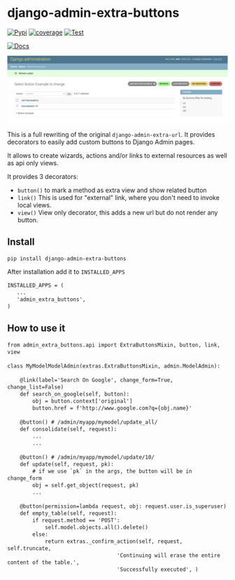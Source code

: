 django-admin-extra-buttons
==========================


[![Pypi](https://badge.fury.io/py/django-admin-extra-buttons.svg)](https://badge.fury.io/py/django-admin-extra-buttons)
[![coverage](https://codecov.io/github/saxix/django-admin-extra-buttons/coverage.svg?branch=develop)](https://codecov.io/github/saxix/django-admin-extra-buttons?branch=develop)
[![Test](https://github.com/saxix/django-admin-extra-buttons/actions/workflows/test.yml/badge.svg)](https://github.com/saxix/django-admin-extra-buttons/actions/workflows/test.yml)

[comment]: <> ([![ReadTheDocs]&#40;https://readthedocs.org/projects/django-admin-extra-buttons/badge/?version=latest&#41;]&#40;https://django-admin-extra-buttons.readthedocs.io/en/latest/&#41;)

[![Docs](https://github.com/saxix/django-admin-extra-buttons/actions/workflows/docs.yml/badge.svg)](https://github.com/saxix/django-admin-extra-buttons/actions/workflows/docs.yml)

![Buttons](./docs/images/screenshot.png)


This is a full rewriting of the original `django-admin-extra-url`. It
provides decorators to easily add custom buttons to Django Admin pages.

It allows to create wizards, actions and/or links to external resources 
as well as api only views.

It provides 3 decorators: 

- ``button()`` to mark a method as extra view and show related button
- ``link()`` This is used for "external" link, where you don't need to invoke local views.
- ``view()`` View only decorator, this adds a new url but do not render any button.


Install
-------

    pip install django-admin-extra-buttons


After installation add it to ``INSTALLED_APPS``

    INSTALLED_APPS = (
       ...
       'admin_extra_buttons',
    )

How to use it
-------------

    from admin_extra_buttons.api import ExtraButtonsMixin, button, link, view

    class MyModelModelAdmin(extras.ExtraButtonsMixin, admin.ModelAdmin):

        @link(label='Search On Google', change_form=True, change_list=False)
        def search_on_google(self, button):
            obj = button.context['original']
            button.href = f'http://www.google.com?q={obj.name}'

        @button() # /admin/myapp/mymodel/update_all/
        def consolidate(self, request):
            ...
            ...

        @button() # /admin/myapp/mymodel/update/10/
        def update(self, request, pk):
            # if we use `pk` in the args, the button will be in change_form
            obj = self.get_object(request, pk)
            ...

        @button(permission=lambda request, obj: request.user.is_superuser)
        def empty_table(self, request):
            if request.method == 'POST':
                self.model.objects.all().delete()
            else:
                return extras._confirm_action(self, request, self.truncate,
                                       'Continuing will erase the entire content of the table.',
                                       'Successfully executed', )
